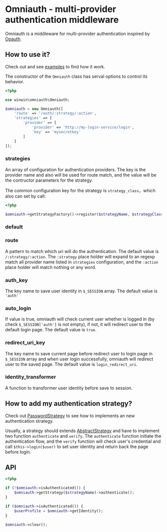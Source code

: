# Omniauth - multi-provider authentication middleware

Omniauth is a middleware for multi-provider authentication inspired by [Opauth](http://opauth.org).

## How to use it?

Check out and see [examples](examples/index.php) to find how it work.

The constructor of the `Omniauth` class has serval options to control its behavior.

```php
<?php

use winwin\omniauth\Omniauth;

$omniauth = new Omniauth([
    'route' => '/auth/:strategy/:action',
    'strategies' => [
        'provider' => [
            'provider' => 'http://my-login-service/login',
            'key' => 'mysecretkey'
        ]
    ]
]);
```

### strategies

An array of configuration for authentication providers.
The key is the provider name and also will be used for route match,
and the value will be the contructor parameters for the strategy.

The common configuration key for the strategy is `strategy_class`，which also can set
by call:

```php
<?php

$omniauth->getStrategyFactory()->register($strategyName, $strategyClass);
```
### default

### route

A pattern to match which uri will do the authentication.
The default value is `/:strategy/:action`. The `:strategy` place holder
will expand to an regexp match all provider name listed in `strategies` configuration,
and the `:action` place holder will match nothing or any word.

### auth_key

The key name to save user identity in `$_SESSION` array. The default value is `'auth'`

### auto_login

If value is true, omniauth will check current user whether is logged in (by check `$_SESSION['auth']` is not empty),
if not, it will redirect user to the default login page. The default value is `true`.

### redirect_uri_key

The key name to save current page before redirect user to login page in `$_SESSION` array and when user login successfully,
omniauth will redirect user to the saved page.
The default value is `login_redirect_uri`.

### identity_transformer

A function to transformer user identity before save to session.

## How to add my authentication strategy?

Check out [PasswordStrategy](tests/strategies/PasswordStrategy.php) to see how to implements an new authentication strategy.

Usually, a strategy should extends [AbstractStrategy](src/AbstractStrategy.php) and have to implement two function `authenticate` and `verify`.
The `authenticate` function initiate the authentication flow,
and the `verify` function will check user's credential and call `$this->login($user)` to set user identity and return back the page before login.

## API

```php
<?php

if (!$omniauth->isAuthenticated()) {
    $omniauth->getStrategy($strategyName)->authenticate();
}

if ($omniauth->isAuthenticated()) {
    $userProfile = $omniauth->getIdentity();
}

$omniauth->clear();
```

